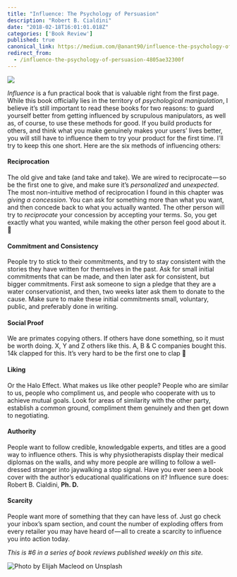 ```yaml
---
title: "Influence: The Psychology of Persuasion"
description: "Robert B. Cialdini"
date: "2018-02-18T16:01:01.018Z"
categories: ['Book Review']
published: true
canonical_link: https://medium.com/@anant90/influence-the-psychology-of-persuasion-4805ae32300f
redirect_from:
  - /influence-the-psychology-of-persuasion-4805ae32300f
---
```


![](./asset-1.jpeg)

_Influence_ is a fun practical book that is valuable right from the first page. While this book officially lies in the territory of _psychological manipulation_, I believe it’s still important to read these books for two reasons: to guard yourself better from getting influenced by scrupulous manipulators, as well as, of course, to use these methods for good. If you build products for others, and think what you make genuinely makes your users’ lives better, you will still have to influence them to try your product for the first time. I’ll try to keep this one short. Here are the six methods of influencing others:

#### Reciprocation

The old give and take (and take and take). We are wired to reciprocate — so be the first one to give, and make sure it’s _personalized_ and _unexpected_. The most non-intuitive method of reciprocation I found in this chapter was _giving a concession_. You can ask for something more than what you want, and then concede back to what you actually wanted. The other person will try to _reciprocate_ your concession by accepting your terms. So, you get exactly what you wanted, while making the other person feel good about it. 🤯

#### Commitment and Consistency

People try to stick to their commitments, and try to stay consistent with the stories they have written for themselves in the past. Ask for small initial commitments that can be made, and then later ask for consistent, but bigger commitments. First ask someone to sign a pledge that they are a water conservationist, and then, two weeks later ask them to donate to the cause. Make sure to make these initial commitments small, voluntary, public, and preferably done in writing.

#### Social Proof

We are primates copying others. If others have done something, so it must be worth doing. X, Y and Z others like this. A, B & C companies bought this. 14k clapped for this. It’s very hard to be the first one to clap 👏

#### Liking

Or the Halo Effect. What makes us like other people? People who are similar to us, people who compliment us, and people who cooperate with us to achieve mutual goals. Look for areas of similarity with the other party, establish a common ground, compliment them genuinely and then get down to negotiating.

#### Authority

People want to follow credible, knowledgable experts, and titles are a good way to influence others. This is why physiotherapists display their medical diplomas on the walls, and why more people are willing to follow a well-dressed stranger into jaywalking a stop signal. Have you ever seen a book cover with the author’s educational qualifications on it? Influence sure does: Robert B. Cialdini, **Ph. D.**

#### Scarcity

People want more of something that they can have less of. Just go check your inbox’s spam section, and count the number of exploding offers from every retailer you may have heard of — all to create a scarcity to influence you into action today.

_This is #6 in a series of book reviews published weekly on this site._

![Photo by [Elijah Macleod](https://unsplash.com/photos/9xaLKZvYxnA) on [Unsplash](https://unsplash.com/search/photos/influence)](./asset-2.jpeg)
